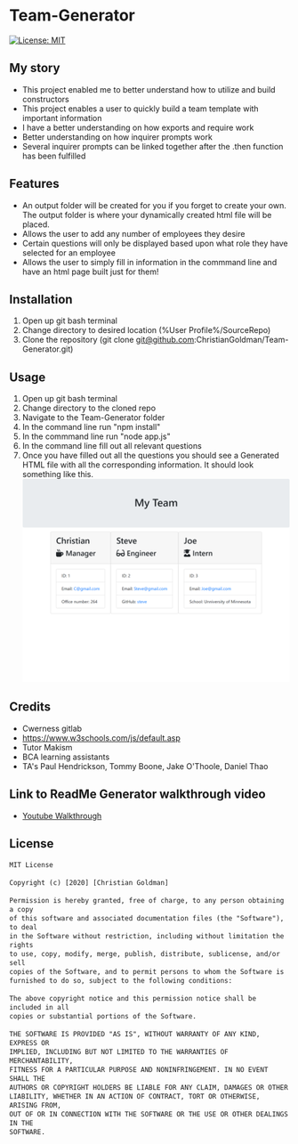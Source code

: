 # Team-Generator
[![License: MIT](https://img.shields.io/badge/License-MIT-yellow.svg)](https://opensource.org/licenses/MIT)  
## My story
* This project enabled me to better understand how to utilize and build constructors
* This project enables a user to quickly build a team template with important information
* I have a better understanding on how exports and require work
* Better understanding on how inquirer prompts work
* Several inquirer prompts can be linked together after the .then function has been fulfilled
## Features ##
* An output folder will be created for you if you forget to create your own. The output folder is where your dynamically created html file will be placed.
* Allows the user to add any number of employees they desire
* Certain questions will only be displayed based upon what role they have selected for an employee
* Allows the user to simply fill in information in the commmand line and have an html page built just for them!
## Installation ##
1. Open up git bash terminal
2. Change directory to desired location (%User Profile%/SourceRepo)
3. Clone the repository (git clone git@github.com:ChristianGoldman/Team-Generator.git)
## Usage ##
1. Open up git bash terminal
2. Change directory to the cloned repo
3. Navigate to the Team-Generator folder
4. In the command line run "npm install"
5. In the commmand line run "node app.js"
6. In the command line fill out all relevant questions
7. Once you have filled out all the questions you should see a Generated HTML file with all the corresponding information. It should look something like this.
![About Me](assets/teamgenerator.png)
## Credits ##
* Cwerness gitlab
* https://www.w3schools.com/js/default.asp
* Tutor Makism
* BCA learning assistants
* TA's Paul Hendrickson, Tommy Boone, Jake O'Thoole, Daniel Thao
## Link to ReadMe Generator walkthrough video ##
* [Youtube Walkthrough](https://www.youtube.com/watch?v=8XeiHgPI8a4&feature=youtu.be)
## License ##
    MIT License

    Copyright (c) [2020] [Christian Goldman]

    Permission is hereby granted, free of charge, to any person obtaining a copy
    of this software and associated documentation files (the "Software"), to deal
    in the Software without restriction, including without limitation the rights
    to use, copy, modify, merge, publish, distribute, sublicense, and/or sell
    copies of the Software, and to permit persons to whom the Software is
    furnished to do so, subject to the following conditions:

    The above copyright notice and this permission notice shall be included in all
    copies or substantial portions of the Software.

    THE SOFTWARE IS PROVIDED "AS IS", WITHOUT WARRANTY OF ANY KIND, EXPRESS OR
    IMPLIED, INCLUDING BUT NOT LIMITED TO THE WARRANTIES OF MERCHANTABILITY,
    FITNESS FOR A PARTICULAR PURPOSE AND NONINFRINGEMENT. IN NO EVENT SHALL THE
    AUTHORS OR COPYRIGHT HOLDERS BE LIABLE FOR ANY CLAIM, DAMAGES OR OTHER
    LIABILITY, WHETHER IN AN ACTION OF CONTRACT, TORT OR OTHERWISE, ARISING FROM,
    OUT OF OR IN CONNECTION WITH THE SOFTWARE OR THE USE OR OTHER DEALINGS IN THE
    SOFTWARE.